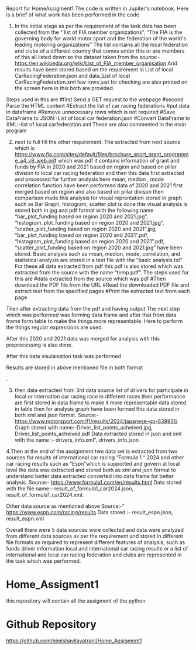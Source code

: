Report for HomeAssigment1
The code is written in Jupiter's notebook. Here is a brief of what work has been performed in the code 
1. In the initial stage as per the requirement of the task data has been collected from the “ list of FIA member organizations”. “The FIA is the governing body for world motor sport and the federation of the world's leading motoring organizations” The list contains all the local federation and clubs of a different country that comes under this or are members of this all listed down so the dataset taken from the source:- https://en.wikipedia.org/wiki/List_of_FIA_member_organisation
And results have been stored based on the requirement in List of local CarRacingFederation.json and data_List of local CarRacingFederation.xml few rows just for checking are also printed on the screen here in this both are provided.
 
Steps used in this are 
#first Send a GET request to the webpage
#second Parse the HTML content
#Extract the list of car racing federations
#put data in dataframe
#Remove unnecessary rows which is not required
#Save DataFrame to JSON:-List of local car federation.json
#Convert DataFrame to XML:-list of local carfederation.xml
These are also commented in the main program
 
2. next to full fill the other requirement. The extracted from next source which is https://www.fia.com/sites/default/files/brochure_sport_grant_programme_a4_v8_web.pdf  which was pdf it contains information of grant and funds by FIA in 2020 and 2021 based on region and based on pillar division to local car racing federation and then this data first extracted and processed for further analysis here mean, median , mode correlation function have been performed data of 2020 and 2021 first merged based on region and also based on pillar divison then comparison made this analysis for visual reprentation stored in graph such as Bar Graph, histogram, scatter plot is done this visual analysis is stored both in jpg and pdf format with the following name “bar_plot_funding based on region 2020 and 2021.jpg”, “histogram_plot_funding based on region 2020 and 2021.jpg”, “scatter_plot_funding based on region 2020 and 2021”.jpg, “bar_plot_funding based on region 2020 and 2021”.pdf, “histogram_plot_funding based on region 2020 and 2021”.pdf, “scatter_plot_funding based on region 2020 and 2021.jpg” have been stored.
Basic analysis such as mean, median, mode, correlation, and statistical analysis are stored in a text file with the “basic analysis.txt” For these all data extracted from pdf this pdf is also stored which was extracted from the source with the name “temp.pdf”. 
The steps used for this are
#data extracted from the source which was pdf
#Then download the PDF file from the URL
#Read the downloaded PDF file and extract text from the specified pages
#Print the extracted text from each page
 
 
Then after extracting data from the pdf and having output 
The next step which was performed was forming data frame and after that from data frame form table to make the things more representable. Here to perform the things regular expressions are used.
 
 
After this 2020 and 2021 data was merged for analysis with this preprocessing is also done.
 
 
After this data visulaisation task was performed
 
Results are stored in above mentioned file in both format
 
.

 
3. then data extracted from 3rd data source list of drivers for participate in local or internation car racing race in different races their performance are first stored in data frame to make it more representable data stored in table then for analysis graph have been formed this data stored in both xml and json format.
Source:- https://www.motorsport.com/f1/results/2024/japanese-gp-639931/
 Graph stored with name:-Driver_list_points_acheived.jpg, Driver_list_points_acheived.pdf
Data extracted stored in json and xml with the name :- drivers_info.xml", drivers_info.json
  
4.Then at the end of the assignment two data set is extracted from two sources for results of international car racing “Formula 1 “ 2024 and other car racing results such as “Espn”which is supported and govern at local level the data was extracted and stored both as xml and json format to understand better data extracted converted into data frame for better analysis.
Source:- https://www.formula1.com/en/results.html
Data stored with the file name:- result_of_formula1_car2024.json, result_of_formula1_car2024.xml.
 
Other data source as mentioned above
Source:-“ https://www.espn.com/racing/results
Data stored :- result_espn.json, result_espn.xml
 
 
Overall there were 5 data sources were collected and data were analyzed from different data sources as per the requirement and stored in different file formats as required to represent different features of analysis, such as funds driver information local and international car racing results or a list of international and local car racing federation and clubs are represented in the task which was performed.
# Home_Assigment1
this repository will contain all the assigment of the python


# Github Repository
https://github.com/nimishavilayatrani/Home_Assigment1





